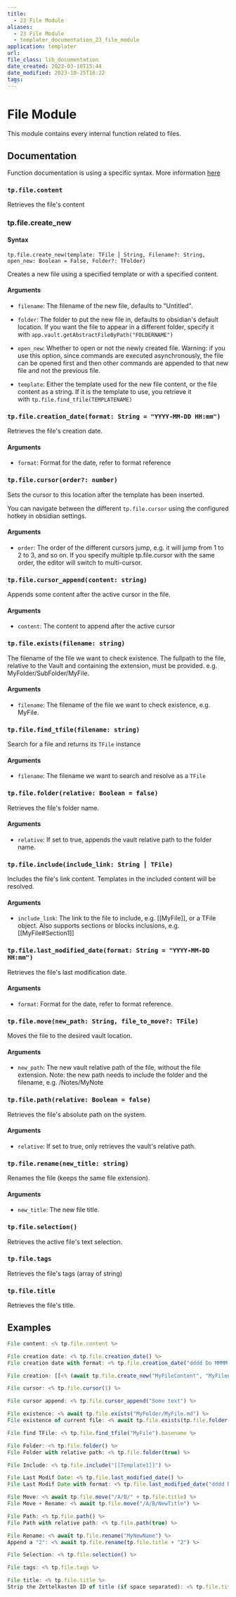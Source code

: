 ```yaml
---
title:
  - 23 File Module
aliases:
  - 23 File Module
  - templater_documentation_23_file_module
application: templater
url:
file_class: lib_documentation
date_created: 2023-03-10T15:44
date_modified: 2023-10-25T16:22
tags:
---
```

# File Module

This module contains every internal function related to files.

## Documentation

Function documentation is using a specific syntax. More information [here](https://silentvoid13.github.io/Templater/syntax.html#function-documentation-syntax)

### `tp.file.content`

Retrieves the file's content

### tp.file.create_new

#### Syntax

`tp.file.create_new(template: TFile ⎮ String, Filename?: String, open_new: Boolean = False, Folder?: TFolder)`

Creates a new file using a specified template or with a specified content.

#### Arguments

- `filename`: The filename of the new file, defaults to "Untitled".

- `folder`: The folder to put the new file in, defaults to obsidian's default location. If you want the file to appear in a different folder, specify it with `app.vault.getAbstractFileByPath("FOLDERNAME")`

- `open_new`: Whether to open or not the newly created file. Warning: if you use this option, since commands are executed asynchronously, the file can be opened first and then other commands are appended to that new file and not the previous file.

- `template`: Either the template used for the new file content, or the file content as a string. If it is the template to use, you retrieve it with `tp.file.find_tfile(TEMPLATENAME)`

### `tp.file.creation_date(format: String = "YYYY-MM-DD HH:mm")`

Retrieves the file's creation date.

#### Arguments

- `format`: Format for the date, refer to format reference

### `tp.file.cursor(order?: number)`

Sets the cursor to this location after the template has been inserted.

You can navigate between the different `tp.file.cursor` using the configured hotkey in obsidian settings.

#### Arguments

- `order`: The order of the different cursors jump, e.g. it will jump from 1 to 2 to 3, and so on. If you specify multiple tp.file.cursor with the same order, the editor will switch to multi-cursor.

### `tp.file.cursor_append(content: string)`

Appends some content after the active cursor in the file.

#### Arguments

- `content`: The content to append after the active cursor

### `tp.file.exists(filename: string)`

The filename of the file we want to check existence. The fullpath to the file, relative to the Vault and containing the extension, must be provided. e.g. MyFolder/SubFolder/MyFile.

#### Arguments

- `filename`: The filename of the file we want to check existence, e.g. MyFile.

### `tp.file.find_tfile(filename: string)`

Search for a file and returns its `TFile` instance

#### Arguments

- `filename`: The filename we want to search and resolve as a `TFile`

### `tp.file.folder(relative: Boolean = false)`

Retrieves the file's folder name.

#### Arguments

- `relative`: If set to true, appends the vault relative path to the folder name.

### `tp.file.include(include_link: String ⎮ TFile)`

Includes the file's link content. Templates in the included content will be resolved.

#### Arguments

- `include_link`: The link to the file to include, e.g. [[MyFile]], or a TFile object. Also supports sections or blocks inclusions, e.g. [[MyFile#Section1]]

### `tp.file.last_modified_date(format: String = "YYYY-MM-DD HH:mm")`

Retrieves the file's last modification date.

#### Arguments

- `format`: Format for the date, refer to format reference.

### `tp.file.move(new_path: String, file_to_move?: TFile)`

Moves the file to the desired vault location.

#### Arguments

- `new_path`: The new vault relative path of the file, without the file extension. Note: the new path needs to include the folder and the filename, e.g. /Notes/MyNote

### `tp.file.path(relative: Boolean = false)`

Retrieves the file's absolute path on the system.

#### Arguments

- `relative`: If set to true, only retrieves the vault's relative path.

### `tp.file.rename(new_title: string)`

Renames the file (keeps the same file extension).

#### Arguments

- `new_title`: The new file title.

### `tp.file.selection()`

Retrieves the active file's text selection.

### `tp.file.tags`

Retrieves the file's tags (array of string)

### `tp.file.title`

Retrieves the file's title.

## Examples

```javascript
File content: <% tp.file.content %>

File creation date: <% tp.file.creation_date() %>
File creation date with format: <% tp.file.creation_date("dddd Do MMMM YYYY HH:mm") %>

File creation: [[<% (await tp.file.create_new("MyFileContent", "MyFilename")).basename %>]]

File cursor: <% tp.file.cursor(1) %>

File cursor append: <% tp.file.cursor_append("Some text") %>

File existence: <% await tp.file.exists("MyFolder/MyFile.md") %>
File existence of current file: <% await tp.file.exists(tp.file.folder(true)+"/"+tp.file.title+".md") %>

File find TFile: <% tp.file.find_tfile("MyFile").basename %>

File Folder: <% tp.file.folder() %>
File Folder with relative path: <% tp.file.folder(true) %>

File Include: <% tp.file.include("[[Template1]]") %>

File Last Modif Date: <% tp.file.last_modified_date() %>
File Last Modif Date with format: <% tp.file.last_modified_date("dddd Do MMMM YYYY HH:mm") %>

File Move: <% await tp.file.move("/A/B/" + tp.file.title) %>
File Move + Rename: <% await tp.file.move("/A/B/NewTitle") %>

File Path: <% tp.file.path() %>
File Path with relative path: <% tp.file.path(true) %>

File Rename: <% await tp.file.rename("MyNewName") %>
Append a "2": <% await tp.file.rename(tp.file.title + "2") %>

File Selection: <% tp.file.selection() %>

File tags: <% tp.file.tags %>

File title: <% tp.file.title %>
Strip the Zettelkasten ID of title (if space separated): <% tp.file.title.split(" ")[1] %>
```
